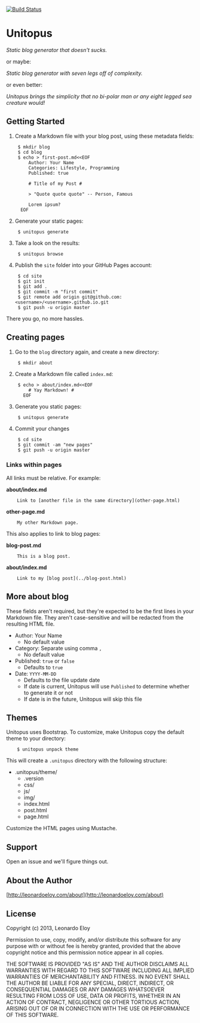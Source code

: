 [<img src="https://secure.travis-ci.org/leonardoeloy/unitopus.png?branch=master" alt="Build Status" />](http://travis-ci.org/leonardoeloy/unitopus)

# Unitopus #

_Static blog generator that doesn't sucks._

or maybe:

_Static blog generator with seven legs off of complexity._

or even better:

_Unitopus brings the simplicity that no bi-polar man or any eight legged sea creature would!_



## Getting Started ##

1. Create a Markdown file with your blog post, using these metadata fields:

		$ mkdir blog
		$ cd blog
		$ echo > first-post.md<<EOF
			Author: Your Name
			Categories: Lifestyle, Programming
			Published: true

			# Title of my Post #

			> "Quote quote quote" -- Person, Famous

			Lorem ipsum?
		 EOF
			

2. Generate your static pages:

		$ unitopus generate

3. Take a look on the results:

		$ unitopus browse

4. Publish the `site` folder into your GitHub Pages account:

		$ cd site
		$ git init
		$ git add .
		$ git commit -m "first commit"
		$ git remote add origin git@github.com:<username>/<username>.github.io.git
		$ git push -u origin master

There you go, no more hassles.

## Creating pages ##

1. Go to the `blog` directory again, and create a new directory:

		$ mkdir about

2. Create a Markdown file called `index.md`:

		$ echo > about/index.md<<EOF
			# Yay Markdown! #
		  EOF

3. Generate you static pages:

		$ unitopus generate

4. Commit your changes

		$ cd site
		$ git commit -am "new pages"
		$ git push -u origin master

### Links within pages ###

All links must be relative. For example:

**about/index.md**

		Link to [another file in the same directory](other-page.html)

**other-page.md**

		My other Markdown page.

This also applies to link to blog pages:

**blog-post.md**

		This is a blog post.

**about/index.md**

		Link to my [blog post](../blog-post.html)

## More about blog ##

These fields aren't required, but they're expected to be the first lines in your Markdown file. They aren't case-sensitive and will be redacted from the resulting HTML file.

* Author: Your Name
	* No default value
* Category: Separate using comma `,`
	* No default value
* Published: `true` or `false`
	* Defaults to `true`
* Date: `YYYY-MM-DD`
	* Defaults to the file update date
	* If date is current, Unitopus will use `Published` to determine whether to generate it or not
	* If date is in the future, Unitopus will skip this file

## Themes ##

Unitopus uses Bootstrap. To customize, make Unitopus copy the default theme to your directory:

		$ unitopus unpack theme

This will create a `.unitopus` directory with the following structure:

* .unitopus/theme/
	* .version 
	* css/
	* js/
	* img/
	* index.html
	* post.html
	* page.html

Customize the HTML pages using Mustache.

## Support ##

Open an issue and we'll figure things out.

## About the Author ##

[http://leonardoeloy.com/about](http://leonardoeloy.com/about)

## License ##

Copyright (c) 2013, Leonardo Eloy

Permission to use, copy, modify, and/or distribute this software for any purpose with or without fee is hereby granted, provided that the above copyright notice and this permission notice appear in all copies.

THE SOFTWARE IS PROVIDED "AS IS" AND THE AUTHOR DISCLAIMS ALL WARRANTIES WITH REGARD TO THIS SOFTWARE INCLUDING ALL IMPLIED WARRANTIES OF MERCHANTABILITY AND FITNESS. IN NO EVENT SHALL THE AUTHOR BE LIABLE FOR ANY SPECIAL, DIRECT, INDIRECT, OR CONSEQUENTIAL DAMAGES OR ANY DAMAGES WHATSOEVER RESULTING FROM LOSS OF USE, DATA OR PROFITS, WHETHER IN AN ACTION OF CONTRACT, NEGLIGENCE OR OTHER TORTIOUS ACTION, ARISING OUT OF OR IN CONNECTION WITH THE USE OR PERFORMANCE OF THIS SOFTWARE.
